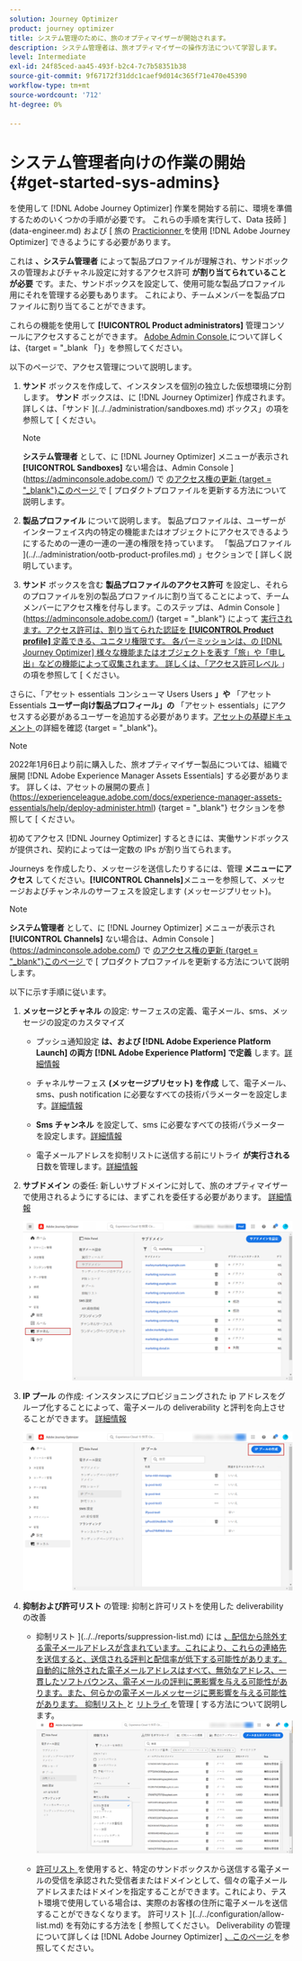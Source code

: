 ```yaml
---
solution: Journey Optimizer
product: journey optimizer
title: システム管理のために、旅のオプティマイザーが開始されます。
description: システム管理者は、旅オプティマイザーの操作方法について学習します。
level: Intermediate
exl-id: 24f85ced-aa45-493f-b2c4-7c7b58351b38
source-git-commit: 9f67172f31ddc1caef9d014c365f71e470e45390
workflow-type: tm+mt
source-wordcount: '712'
ht-degree: 0%

---
```


# システム管理者向けの作業の開始 {#get-started-sys-admins}

を使用して [!DNL Adobe Journey Optimizer] 作業を開始する前に、環境を準備するためのいくつかの手順が必要です。  これらの手順を実行して、Data 技師 ](data-engineer.md) および [ 旅の [ Practicionner ](marketer.md) を使用 [!DNL Adobe Journey Optimizer] できるようにする必要があります。


これは **、システム管理者** によって製品プロファイルが理解され、サンドボックスの管理およびチャネル設定に対するアクセス許可 **が割り当てられていることが必要** です。また、サンドボックスを設定して、使用可能な製品プロファイル用にそれを管理する必要もあります。 これにより、チームメンバーを製品プロファイルに割り当てることができます。

これらの機能を使用して **[!UICONTROL Product administrators]** 管理コンソールにアクセスすることができます。 [Adobe Admin Console ](https://helpx.adobe.com/enterprise/admin-guide.html) について詳しくは、{target = &quot;_blank 「}」を参照してください。

以下のページで、アクセス管理について説明します。

1. **サンド** ボックスを作成して、インスタンスを個別の独立した仮想環境に分割します。 **サンド** ボックスは、に [!DNL Journey Optimizer] 作成されます。 詳しくは、「サンド ](../../administration/sandboxes.md) ボックス」の項を参照して [ ください。

   >[!NOTE]
   >**システム管理者** として、に [!DNL Journey Optimizer] メニューが表示され **[!UICONTROL Sandboxes]** ない場合は、Admin Console ](https://adminconsole.adobe.com/) で [ のアクセス権の更新 {target = &quot;_blank&quot;}このページ ](../../administration/permissions.md#edit-product-profile) で [ プロダクトプロファイルを更新する方法について説明します。

1. **製品プロファイル** について説明します。 製品プロファイルは、ユーザーがインターフェイス内の特定の機能またはオブジェクトにアクセスできるようにするための一連の一連の一連の権限を持っています。 「製品プロファイル ](../../administration/ootb-product-profiles.md) 」セクションで [ 詳しく説明しています。

1. **サンド** ボックスを含む **製品プロファイルのアクセス許可** を設定し、それらのプロファイルを別の製品プロファイルに割り当てることによって、チームメンバーにアクセス権を付与します。このステップは、Admin Console ](https://adminconsole.adobe.com/) {target = &quot;_blank&quot;} によって [ 実行されます。アクセス許可は、割り当てられた認証を **[!UICONTROL Product profile]** 定義できる、ユニタリ権限です。 各パーミッションは、の [!DNL Journey Optimizer] 様々な機能またはオブジェクトを表す「旅」や「申し出」などの機能によって収集されます。 詳しくは、「アクセス許可レベル ](../../administration/high-low-permissions.md) 」の項を参照して [ ください。

さらに、「アセット essentials コンシューマ Users Users **」や** 「アセット Essentials **ユーザー向け製品プロフィール」の** 「アセット essentials」にアクセスする必要があるユーザーを追加する必要があります。[アセットの基礎ドキュメント ](https://experienceleague.adobe.com/docs/experience-manager-assets-essentials/help/deploy-administer.html) の詳細を確認 {target = &quot;_blank&quot;}。

>[!NOTE]
>2022年1月6日より前に購入した、旅オプティマイザー製品については、組織で展開 [!DNL Adobe Experience Manager Assets Essentials] する必要があります。 詳しくは、アセットの展開の要点 ](https://experienceleague.adobe.com/docs/experience-manager-assets-essentials/help/deploy-administer.html) {target = &quot;_blank&quot;} セクションを参照して [ ください。

初めてアクセス [!DNL Journey Optimizer] するときには、実働サンドボックスが提供され、契約によっては一定数の IPs が割り当てられます。

Journeys を作成したり、メッセージを送信したりするには、管理 **メニューにアクセス** してください。**[!UICONTROL Channels]**&#x200B;メニューを参照して、メッセージおよびチャンネルのサーフェスを設定します (メッセージプリセット)。

>[!NOTE]
>**システム管理者** として、に [!DNL Journey Optimizer] メニューが表示され **[!UICONTROL Channels]** ない場合は、Admin Console ](https://adminconsole.adobe.com/) で [ のアクセス権の更新 {target = &quot;_blank&quot;}このページ ](../../administration/permissions.md#edit-product-profile) で [ プロダクトプロファイルを更新する方法について説明します。

以下に示す手順に従います。

1. **メッセージとチャネル** の設定: サーフェスの定義、電子メール、sms、メッセージの設定のカスタマイズ

   * プッシュ通知設定 **は、および [!DNL Adobe Experience Platform Launch] の両方 [!DNL Adobe Experience Platform] で定義** します。[詳細情報](../../push/push-gs.md)

   * チャネルサーフェス **(メッセージプリセット) を作成** して、電子メール、sms、push notification に必要なすべての技術パラメーターを設定します。[詳細情報](../../configuration/channel-surfaces.md)

   * **Sms チャンネル** を設定して、sms に必要なすべての技術パラメーターを設定します。[詳細情報](../../sms/sms-configuration.md)

   * 電子メールアドレスを抑制リストに送信する前にリトライ **が実行される** 日数を管理します。[詳細情報](../../configuration/manage-suppression-list.md)

1. **サブドメイン** の委任: 新しいサブドメインに対して、旅のオプティマイザーで使用されるようにするには、まずこれを委任する必要があります。 [詳細情報](../../configuration/about-subdomain-delegation.md)

   ![](../assets/subdomain.png)

1. **IP プール** の作成: インスタンスにプロビジョニングされた ip アドレスをグループ化することによって、電子メールの deliverability と評判を向上させることができます。 [詳細情報](../../configuration/ip-pools.md)

   ![](../assets/ip-pool.png)

1. **抑制および許可リスト** の管理: 抑制と許可リストを使用した deliverability の改善

   * 抑制リスト ](../../reports/suppression-list.md) には [ 、配信から除外する電子メールアドレスが含まれています。これにより、これらの連絡先を送信すると、送信される評判と配信率が低下する可能性があります。自動的に除外された電子メールアドレスはすべて、無効なアドレス、一貫したソフトバウンス、電子メールの評判に悪影響を与える可能性があります。また、何らかの電子メールメッセージに悪影響を与える可能性があります。 抑制リスト ](../../configuration/manage-suppression-list.md) と [ リトライ ](../../configuration/retries.md) を管理 [ する方法について説明します。
   ![](../assets/suppression-list-filtering-example.png)

   * [許可リスト ](../../configuration/allow-list.md) を使用すると、特定のサンドボックスから送信する電子メールの受信を承認された受信者またはドメインとして、個々の電子メールアドレスまたはドメインを指定することができます。これにより、テスト環境で使用している場合は、実際のお客様の住所に電子メールを送信することができなくなります。 許可リスト ](../../configuration/allow-list.md) を有効にする方法を [ 参照してください。
   Deliverability の管理について詳しくは [!DNL Adobe Journey Optimizer] [ 、このページ ](../../reports/deliverability.md) を参照してください。
